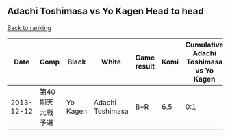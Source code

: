 ## Adachi Toshimasa vs Yo Kagen Head to head

[Back to ranking](../../index.md)




| **Date** | **Comp** | **Black** | **White** | **Game result** | **Komi** | **Cumulative Adachi Toshimasa vs Yo Kagen** | **Adachi Toshimasa streak** | **Yo Kagen streak** | 
| --- | --- | --- | --- | --- | --- | --- | --- | --- |
| 2013-12-12 | 第40期天元戦予選 | Yo Kagen | Adachi Toshimasa | B+R | 6.5 | 0:1 | 0 | 1 |




